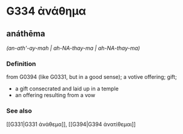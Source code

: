 # G334 ἀνάθημα

## anáthēma

_(an-ath'-ay-mah | ah-NA-thay-ma | ah-NA-thay-ma)_

### Definition

from G0394 (like G0331, but in a good sense); a votive offering; gift; 

- a gift consecrated and laid up in a temple
- an offering resulting from a vow

### See also

[[G331|G331 ἀνάθεμα]], [[G394|G394 ἀνατίθεμαι]]
